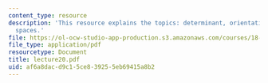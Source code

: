 ```yaml
---
content_type: resource
description: 'This resource explains the topics: determinant, orientations of vector
  spaces.'
file: https://ol-ocw-studio-app-production.s3.amazonaws.com/courses/18-101-analysis-ii-fall-2005/af6a8dacd9c15ce839255eb69415a8b2_lecture20.pdf
file_type: application/pdf
resourcetype: Document
title: lecture20.pdf
uid: af6a8dac-d9c1-5ce8-3925-5eb69415a8b2
---
```

